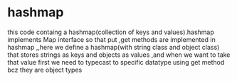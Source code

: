 # hashmap
this code containg a hashmap(collection of keys and values).hashmap implements Map interface
so that put ,get methods are implemented in hashmap ,,here we define a hashmap(with string class and object class) that stores strings 
as keys and objects as values ,and when we want to take that value first we need to typecast to specific datatype using
get method bcz they are object types

